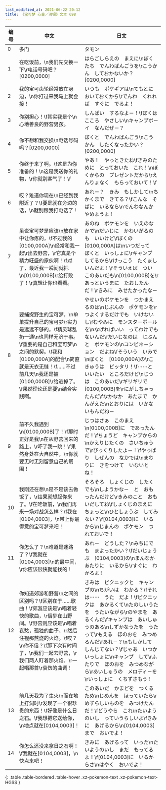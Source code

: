 ```yaml
---
last_modified_at: 2021-06-22 20:12
title: 《宝可梦 心金／魂银》文本 698
---
```

| 编号 | 中文 | 日文 |
| ---- | ---- | ---- |
| 0 | 多门 | タモン |
| 1 | 在吃饭前，\n我们先交换一下\r电话号码吧？[0200,0000] | はらごしらえの　まえに\nぼくたち　でんわばんごうを\rこうかん　しておかないか？[0200,0000] |
| 2 | 我的宝可齿轮经常放在身边，\n你打过来我马上就会接！ | いつも　ポケギアは\nてもとに　おいておくから\rでんわ　くれれば　すぐに　でるよ！ |
| 3 | 你别担心！\f其实我是个\n心地善良的野营男孩。 | しんぱい　するなよ－！\fぼくは　こころ　やさしい\nキャンプボ－イ　なんだぜ－？ |
| 4 | 你不想和我交换\n电话号码吗？[0200,0000] | ぼくと　でんわばんごう\nこうかん　したくなったかい？[0200,0000] |
| 5 | 你终于来了啊。\f这是为你准备的！\n这是我送你的礼物，\r你就别客气了！\f | やあ！　やっときたね\fきみのために　とっておいた　これ！\nぼくからの　プレゼントだから\rえんりょなく　もらっておいて！\f |
| 6 | 哎？难道你现在\n已经到我附近了？\f要是就在旁边的话，\n就别跟我打电话了！ | あれ－？　きみ　もしかして\nちかくまで　きてる？\fこんな　そばに　いるなら\nでんわなんか　やめようよ！ |
| 7 | 虽说宝可梦是应该\n放在家中让你疼的，\f不过我的[0100,000A]\n经常和我一起\r出去野营，\r它真是个精力旺盛的家伙啊！\f对了，最近我一瞬间就把\n[0100,000B]\r给打败了！\r真想让你也看看。 | あのね　ポケモンを　いえのなかで\nだいじに　かわいがるのも　いいけど\fぼくの　[0100,000A]は\nいつだって　ぼくと　いっしょに\rキャンプ　してるから\rけっこう　たくましいんだよ！\fそういえば　つい　このあいだも\n[0100,000B]を\rあっというまに　たおしたんだ！\rきみに　みせたかったな－ |
| 8 | 要捕捉野生的宝可梦，\n单单提升自己的宝可梦\r实力是远远不够的，\f精灵球乱扔一通\n也同样无济于事。\f重要的是自己和宝可梦\n之间的默契。\f我和[0100,000A]的配合\n简直就是天衣无缝！\f……不过前几天\n我还是被[0100,000B]\r给逃掉了。\f果然理论还是要\n结合实践啊。 | やせいのポケモンを　つかまえるのは\nじぶんの　ポケモンを\rつよくするだけでも　いけないし\fむやみに　モンスタ－ボ－ルを\nなげればいい　ってわけでもないんだ\fだいじなのは　じぶんと　ポケモンの\nコンビネ－ション　だよね\fそういう　いみで\nぼくと　[0100,000A]の\rこきゅうは　ピッタリ！\f⋯⋯と　いいたい　ところだけど\nじつは　このあいだ\rギリギリで　[0100,000B]を\rにがしちゃったんだ\fなかなか　あたまで　かんがえた\nとおりには　いかないもんだね－ |
| 9 | 前不久我遇到\n[0100,000B]了！\f那时正好是我\n在从野营回来的路上，\r吓了我一跳！\f果然身处在大自然中，\n你就要无时无刻留意自己的周围！ | じつはさぁ　このまえ\n[0100,000B]に　であったんだ！\fちょうど　キャンプからの\nかえりじたくの　さいちゅうで\rびっくりしたよ－！\fやっぱり　しぜんの　なかでは\nまわりに　きをつけて　いないとね！ |
| 10 | 我刚还在想\n是不是该去做饭了，\r结果就想起你来了。\f在吃饭前，\n我们再来一场对战怎么样？\f我在[0104,0003]，\n带上你最得意的宝可梦来吧！ | そろそろ　しょくじの　したくでも\nしようかな－　と　おもったんだけど\rきみのこと　おもいだしてね\fしょくじのまえに　ちょっと\nひとしょうぶ　してみない？\f[0104,0003]に　いるから\nじまんの　ポケモン　つれておいで！ |
| 11 | 你怎么了？\n难道是迷路了？\f我就在[0104,0003]\n的最中间，\r你应该很快就能找的！ | あれ－　どうした？\nみちにでも　まよったかい？\fだいじょうぶ　[0104,0003]の\nまんなか　あたりに　いるから\rすぐに　わかるよ！ |
| 12 | 你知道郊游和野营\n之间的区别吗？\f区别在于……歌曲！\f郊游应该是\n唱着轻快的歌曲，\r信步在山野间。\f野营则应该是\n唱着哀愁，孤独的曲子，\r然后注视那熬烧的火焰。\f哎？\n你不信？\f那下次有时间了，\n我们一起去野营，\r我们两人盯着那火焰，\r一起唱那首\r哀伤的曲调！ | きみは　ピクニックと　キャンプの\nちがいは　わかる？\fそれは⋯⋯　うた　だよ！\fピクニックは　あかるくて\nたのしいうたを　うたいながら\rのやまを　あるくんだ\fキャンプは　あいしゅうのある\nしずかなうたを　うたって\rもえる　ほのおを　みつめるんだ\fあれ－？\nもしかして　しんじてない？\fじゃあ　いつか　いっしょに\nキャンプ　して\rふたりで　ほのおを　みつめながら\rあいしゅうの　メロディ－を\rいっしょに　くちずさもう！ |
| 13 | 前几天我为了生火\n而在地上打洞时\r发现了一个很珍贵的东西！\f好像是什么日之石。\f我想把它送给你，\n地点就在[0104,0003]！ | このあいだ　かまどを　つくるため\nじめんを　ほっていたら\rめずらしいものを　みつけたんだ！\fどうやら　これ\nたいようのいし　っていうらしいよ\fきみに　あげるから\n[0104,0003]まで　おいでよ！ |
| 14 | 你怎么还没来拿日之石啊！\f我就在[0104,0003]，\n快点来吧！ | きみに　あげるって　いった\nたいようのいし　まだ　もってるよ！\f[0104,0003]に　いるからさ\nはやく　おいでよ！ |
{: .table .table-bordered .table-hover .xz-pokemon-text .xz-pokemon-text-HGSS }